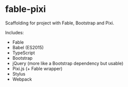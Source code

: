 # fable-pixi
Scaffolding for project with Fable, Bootstrap and Pixi.

Includes:
* Fable
* Babel (ES2015)
* TypeScript
* Bootstrap
* jQuery (more like a Bootstrap dependency but usable)
* Pixi.js (+ Fable wrapper)
* Stylus
* Webpack

